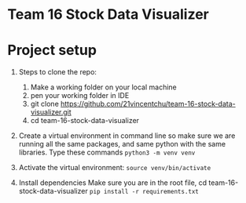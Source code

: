 # Team 16 Stock Data Visualizer

# Project setup

1. Steps to clone the repo: 
    1. Make a working folder on your local machine
    2. pen your working folder in IDE
    3. git clone https://github.com/21vincentchu/team-16-stock-data-visualizer.git
    4. cd team-16-stock-data-visualizer

2. Create a virtual environment in command line so make sure we are running all the same packages, and same python with the same libraries. Type these commands
    `python3 -m venv venv`

3. Activate the virtual environment:
    `source venv/bin/activate`

4. Install dependencies
    Make sure you are in the root file, cd team-16-stock-data-visualizer
    `pip install -r requirements.txt`
